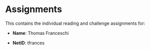 Assignments
===========

This contains the individual reading and challenge assignments for:

- **Name**: Thomas Franceschi

- **NetID**: tfrances

